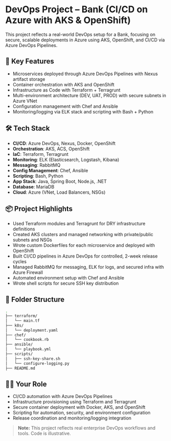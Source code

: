 # DevOps Project – Bank (CI/CD on Azure with AKS & OpenShift)

This project reflects a real-world DevOps setup for a Bank, focusing on secure, scalable deployments in Azure using AKS, OpenShift, and CI/CD via Azure DevOps Pipelines.

## 🔧 Key Features

- Microservices deployed through Azure DevOps Pipelines with Nexus artifact storage
- Container orchestration with AKS and OpenShift
- Infrastructure as Code with Terraform + Terragrunt
- Multi-environment architecture (DEV, UAT, PROD) with secure subnets in Azure VNet
- Configuration management with Chef and Ansible
- Monitoring/logging via ELK stack and scripting with Bash + Python

## 🛠️ Tech Stack

- **CI/CD**: Azure DevOps, Nexus, Docker, OpenShift
- **Orchestration**: AKS, ACS, OpenShift
- **IaC**: Terraform, Terragrunt
- **Monitoring**: ELK (Elasticsearch, Logstash, Kibana)
- **Messaging**: RabbitMQ
- **Config Management**: Chef, Ansible
- **Scripting**: Bash, Python
- **App Stack**: Java, Spring Boot, Node.js, .NET
- **Database**: MariaDB
- **Cloud**: Azure (VNet, Load Balancers, NSGs)

## 📦 Project Highlights

- Used Terraform modules and Terragrunt for DRY infrastructure definitions
- Created AKS clusters and managed networking with private/public subnets and NSGs
- Wrote custom Dockerfiles for each microservice and deployed with OpenShift
- Built CI/CD pipelines in Azure DevOps for controlled, 2-week release cycles
- Managed RabbitMQ for messaging, ELK for logs, and secured infra with Azure Firewall
- Automated environment setup with Chef and Ansible
- Wrote shell scripts for secure SSH key distribution

## 📂 Folder Structure

```bash
.
├── terraform/
│   └── main.tf
├── k8s/
│   └── deployment.yaml
├── chef/
│   └── cookbook.rb
├── ansible/
│   └── playbook.yml
├── scripts/
│   ├── ssh-key-share.sh
│   └── configure-logging.py
├── README.md
```

## 👨‍💻 Your Role

- CI/CD automation with Azure DevOps Pipelines
- Infrastructure provisioning using Terraform and Terragrunt
- Secure container deployment with Docker, AKS, and OpenShift
- Scripting for automation, security, and environment configuration
- Release coordination and monitoring/logging integration

> **Note:** This project reflects real enterprise DevOps workflows and tools. Code is illustrative.
